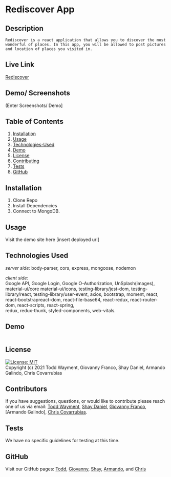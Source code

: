 # Rediscover App  

## Description
    Rediscover is a react application that allows you to discover the most wonderful of places. In this app, you will be allowed to post pictures and location of places you visited in. 

## Live Link  
[Rediscover](https://github.com/gfranco19/finalProject)  

## Demo/ Screenshots
(Enter Screenshots/ Demo]


    
## Table of Contents 
1. [Installation](#installation)
2. [Usage](#usage)
3. [Technologies-Used](#technologies-used)
4. [Demo](#demo)
5. [License](#license)
6. [Contributing](#contributing)
7. [Tests](#tests)
8. [GitHub](#github)
    
## Installation
1. Clone Repo 
2. Install Dependencies 
3. Connect to MongoDB. 

## Usage
Visit the demo site here [insert deployed url]

## Technologies Used  
*server side:* 
body-parser, cors, express, mongoose, nodemon  

*client side:*  
Google API, Google Login, Google O-Authorization, UnSplash(images), material-ui/core material-ui/icons, testing-library/jest-dom, testing-library/react,  testing-library/user-event,  axios, bootstrap, moment,  react,  react-bootstrapreact-dom,  react-file-base64,  react-redux,  react-router-dom,  react-scripts,  react-spring,  
redux, redux-thunk,  styled-components,  web-vitals. 

## Demo
<img src="" alt="">

## License 
[![License: MIT](https://img.shields.io/badge/License-MIT-yellow.svg)](https://opensource.org/licenses/MIT)  
Copyright (c) 2021 Todd Wayment, Giovanny Franco, Shay Daniel, Armando Galindo, Chris Covarrubias
    
## Contributors  
If you have suggestions, questions, or would like to contribute please reach one of us via email:
[Todd Wayment](email), [Shay Daniel](email), [Giovanny Franco](email),
[Armando Galindo], [Chris Covarrubias](chris.covarrubias40@gmail.com).
    
## Tests
We have no specific guidelines for testing at this time. 
    
## GitHub 
Visit our GitHub pages: [Todd](https://github.com/Tbonexas), [Giovanny](https://github.com/gfranco19), [Shay](https://github.com/shaydaniel7), [Armando](https://github.com/CdmMandalorian), and [Chris](https://github.com/covo40) 




